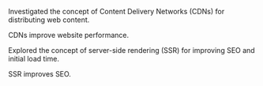 Investigated the concept of Content Delivery Networks (CDNs) for distributing web content.

CDNs improve website performance.

Explored the concept of server-side rendering (SSR) for improving SEO and initial load time.

SSR improves SEO.